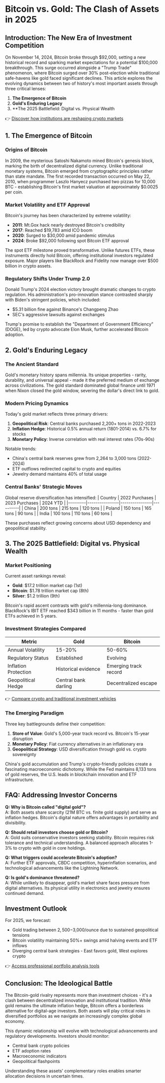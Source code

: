 # Bitcoin vs. Gold: The Clash of Assets in 2025

## Introduction: The New Era of Investment Competition

On November 14, 2024, Bitcoin broke through $92,000, setting a new historical record and sparking market expectations for a potential $100,000 breakthrough. This surge occurred alongside a "Trump Trade" phenomenon, where Bitcoin surged over 30% post-election while traditional safe-havens like gold faced significant declines. This article explores the evolving dynamics between two of history's most important assets through three critical lenses:

1. **The Emergence of Bitcoin**  
2. **Gold's Enduring Legacy**  
3. **The 2025 Battlefield: Digital vs. Physical Wealth

👉 [Discover how institutions are reshaping crypto markets](https://bit.ly/okx-bonus)

## 1. The Emergence of Bitcoin

### Origins of Bitcoin

In 2009, the mysterious Satoshi Nakamoto mined Bitcoin's genesis block, marking the birth of decentralized digital currency. Unlike traditional monetary systems, Bitcoin emerged from cryptographic principles rather than state mandate. The first recorded transaction occurred on May 22, 2010, when programmer Laszlo Hanyecz purchased two pizzas for 10,000 BTC - establishing Bitcoin's first market valuation at approximately $0.0025 per coin.

### Market Volatility and ETF Approval

Bitcoin's journey has been characterized by extreme volatility:
- **2011**: Mt.Gox hack nearly destroyed Bitcoin's credibility
- **2017**: Reached $19,783 amid ICO boom
- **2020**: Surged to $30,000 amid pandemic stimulus
- **2024**: Broke $92,000 following spot Bitcoin ETF approval

The spot ETF milestone proved transformative. Unlike futures ETFs, these instruments directly hold Bitcoin, offering institutional investors regulated exposure. Major players like BlackRock and Fidelity now manage over $500 billion in crypto assets.

### Regulatory Shifts Under Trump 2.0

Donald Trump's 2024 election victory brought dramatic changes to crypto regulation. His administration's pro-innovation stance contrasted sharply with Biden's stringent policies, which included:
- $5.31 billion fine against Binance's Changpeng Zhao
- SEC's aggressive lawsuits against exchanges

Trump's promise to establish the "Department of Government Efficiency" (DOGE), led by crypto advocate Elon Musk, further accelerated Bitcoin adoption.

## 2. Gold's Enduring Legacy

### The Ancient Standard

Gold's monetary history spans millennia. Its unique properties - rarity, durability, and universal appeal - made it the preferred medium of exchange across civilizations. The gold standard dominated global finance until 1971 when Nixon closed the gold window, severing the dollar's direct link to gold.

### Modern Pricing Dynamics

Today's gold market reflects three primary drivers:
1. **Geopolitical Risk**: Central banks purchased 2,200+ tons in 2022-2023
2. **Inflation Hedge**: Historical 0.5% annual return (1801-2014) vs. 6.7% for stocks
3. **Monetary Policy**: Inverse correlation with real interest rates (70s-90s)

Notable trends:
- China's central bank reserves grew from 2,264 to 3,000 tons (2022-2024)
- ETF outflows redirected capital to crypto and equities
- Jewelry demand maintains 40% of total usage

### Central Banks' Strategic Moves

Global reserve diversification has intensified:
| Country | 2022 Purchases | 2023 Purchases | 2024 YTD |
|---------|----------------|----------------|----------|
| China   | 200 tons       | 215 tons       | 120 tons |
| Poland  | 150 tons       | 165 tons       | 90 tons  |
| India   | 100 tons       | 110 tons       | 60 tons  |

These purchases reflect growing concerns about USD dependency and geopolitical stability.

## 3. The 2025 Battlefield: Digital vs. Physical Wealth

### Market Positioning

Current asset rankings reveal:
- **Gold**: $17.2 trillion market cap (1st)
- **Bitcoin**: $1.78 trillion market cap (8th)
- **Silver**: $1.2 trillion (9th)

Bitcoin's rapid ascent contrasts with gold's millennia-long dominance. BlackRock's IBIT ETF reached $343 billion in 11 months - faster than gold ETFs achieved in 5 years.

### Investment Strategies Compared

| Metric               | Gold                 | Bitcoin              |
|----------------------|----------------------|----------------------|
| Annual Volatility    | 15-20%               | 50-60%               |
| Regulatory Status    | Established          | Evolving              |
| Inflation Protection | Historical evidence  | Emerging track record |
| Geopolitical Hedge   | Central bank darling | Decentralized escape  |

👉 [Compare crypto and traditional investment vehicles](https://bit.ly/okx-bonus)

### The Emerging Paradigm

Three key battlegrounds define their competition:
1. **Store of Value**: Gold's 5,000-year track record vs. Bitcoin's 15-year disruption
2. **Monetary Policy**: Fiat currency alternatives in an inflationary era
3. **Geopolitical Strategy**: USD diversification through gold vs. crypto sovereignty

China's gold accumulation and Trump's crypto-friendly policies create a fascinating macroeconomic dichotomy. While the Fed maintains 8,133 tons of gold reserves, the U.S. leads in blockchain innovation and ETF infrastructure.

## FAQ: Addressing Investor Concerns

**Q: Why is Bitcoin called "digital gold"?**  
A: Both assets share scarcity (21M BTC vs. finite gold supply) and serve as inflation hedges. Bitcoin's digital nature offers advantages in portability and divisibility.

**Q: Should retail investors choose gold or Bitcoin?**  
A: Gold suits conservative investors seeking stability. Bitcoin requires risk tolerance and technical understanding. A balanced approach allocates 1-3% to crypto with gold in core holdings.

**Q: What triggers could accelerate Bitcoin's adoption?**  
A: Further ETF approvals, CBDC competition, hyperinflation scenarios, and technological advancements like the Lightning Network.

**Q: Is gold's dominance threatened?**  
A: While unlikely to disappear, gold's market share faces pressure from digital alternatives. Its physical utility in electronics and jewelry ensures continued demand.

## Investment Outlook

For 2025, we forecast:
- Gold trading between $2,500-$3,000/ounce due to sustained geopolitical tensions
- Bitcoin volatility maintaining 50%+ swings amid halving events and ETF inflows
- Diverging central bank strategies - East favors gold, West explores crypto

👉 [Access professional portfolio analysis tools](https://bit.ly/okx-bonus)

## Conclusion: The Ideological Battle

The Bitcoin-gold rivalry represents more than investment choices - it's a clash between decentralized innovation and institutional tradition. While gold remains the ultimate inflation hedge, Bitcoin offers a borderless alternative for digital-age investors. Both assets will play critical roles in diversified portfolios as we navigate an increasingly complex global economy.

This dynamic relationship will evolve with technological advancements and regulatory developments. Investors should monitor:
- Central bank crypto policies
- ETF adoption rates
- Macroeconomic indicators
- Geopolitical flashpoints

Understanding these assets' complementary roles enables smarter allocation decisions in uncertain times.